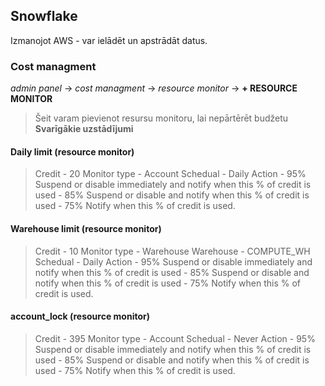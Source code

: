 ## Snowflake
Izmanojot AWS  - var ielādēt un apstrādāt datus.
### Cost managment
*admin panel* -> *cost managment* -> *resource monitor* -> **+ RESOURCE MONITOR**
> Šeit varam pievienot resursu monitoru, lai nepārtērēt budžetu
**Svarīgākie uzstādījumi**
#### Daily limit (resource monitor)
> Credit - 20
> Monitor type - Account
> Schedual - Daily
> Action  - 95% Suspend or disable immediately and notify when this % of credit is used
>         - 85% Suspend or disable and notify when this % of credit is used
>         - 75% Notify when this % of credit is used.

#### Warehouse limit (resource monitor)
> Credit - 10
> Monitor type - Warehouse
> Warehouse - COMPUTE_WH
> Schedual - Daily
> Action  - 95% Suspend or disable immediately and notify when this % of credit is used
>         - 85% Suspend or disable and notify when this % of credit is used
>         - 75% Notify when this % of credit is used.

#### account_lock (resource monitor)
> Credit - 395
> Monitor type - Account
> Schedual - Never
> Action  - 95% Suspend or disable immediately and notify when this % of credit is used
>         - 85% Suspend or disable and notify when this % of credit is used
>         - 75% Notify when this % of credit is used.
